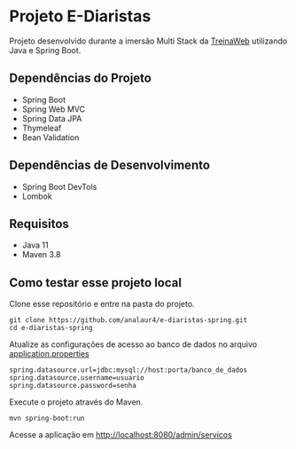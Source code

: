 # Projeto E-Diaristas

Projeto desenvolvido durante a imersão Multi Stack da [TreinaWeb](http://treinaweb.com.br) utilizando Java e Spring Boot.

## Dependências do Projeto

- Spring Boot
- Spring Web MVC
- Spring Data JPA
- Thymeleaf
- Bean Validation

## Dependências de Desenvolvimento

- Spring Boot DevTols
- Lombok

## Requisitos

- Java 11
- Maven 3.8

## Como testar esse projeto local

Clone esse repositório e entre na pasta do projeto.

```shell
git clone https://github.com/analaur4/e-diaristas-spring.git
cd e-diaristas-spring
```

Atualize as configurações de acesso ao banco de dados no arquivo [application.properties](src/main/resources/application.properties)
```properties
spring.datasource.url=jdbc:mysql://host:porta/banco_de_dados
spring.datasource.username=usuario
spring.datasource.password=senha
```

Execute o projeto através do Maven.

```shell
mvn spring-boot:run
```

Acesse a aplicação em [http://localhost:8080/admin/servicos](http://localhost:8080/admin/servicos)
